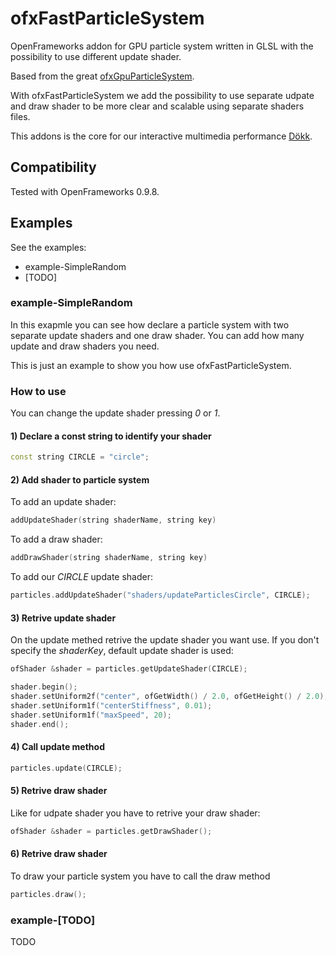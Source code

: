 # ofxFastParticleSystem
 
OpenFrameworks addon for GPU particle system written in GLSL with the possibility to use different update shader.

Based from the great [ofxGpuParticleSystem](https://github.com/neilmendoza/ofxGpuParticles).

With ofxFastParticleSystem we add the possibility to use separate udpate and draw shader to be more clear and scalable using separate shaders files.

This addons is the core for our interactive multimedia performance [Dökk](http://fuseworks.it/en/project/dokk-en/).

## Compatibility

Tested with OpenFrameworks 0.9.8.

## Examples

See the examples:

- example-SimpleRandom
- [TODO]

### example-SimpleRandom

In this exapmle you can see how declare a particle system with two separate update shaders and one draw shader. You can add how many update and draw shaders you need.

This is just an example to show you how use ofxFastParticleSystem.

### How to use

You can change the update shader pressing *0* or *1*.

#### 1) Declare a const string to identify your shader

```c++
const string CIRCLE = "circle";
```

#### 2) Add shader to particle system

To add an update shader:

```c++
addUpdateShader(string shaderName, string key)
```

To add a draw shader:

```c++
addDrawShader(string shaderName, string key)
```

To add our *CIRCLE* update shader:

```c++
particles.addUpdateShader("shaders/updateParticlesCircle", CIRCLE);
```

#### 3) Retrive update shader

On the update methed retrive the update shader you want use. If you don't specify the *shaderKey*, default update shader is used:

```c++
ofShader &shader = particles.getUpdateShader(CIRCLE);

shader.begin();
shader.setUniform2f("center", ofGetWidth() / 2.0, ofGetHeight() / 2.0);shader.setUniform1f("radius", 300);
shader.setUniform1f("centerStiffness", 0.01);
shader.setUniform1f("maxSpeed", 20);
shader.end();
```

#### 4) Call update method

```c++
particles.update(CIRCLE);
```

#### 5) Retrive draw shader

Like for udpate shader you have to retrive your draw shader:

```c++
ofShader &shader = particles.getDrawShader();
```

#### 6) Retrive draw shader

To draw your particle system you have to call the draw method

```c++
particles.draw();
```

### example-[TODO]

TODO
